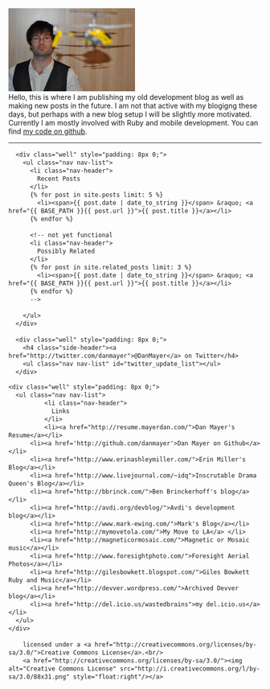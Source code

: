 <img src="/assets/dan_helicopter_sm.jpg" width='50%' />
      <br/>
      Hello, this is where I am publishing my old development blog as well as making new posts in the future. I am not that active with my blogigng these days, but perhaps with a new blog setup I will be slightly more motivated. Currently I am mostly involved with Ruby and mobile development. You can find <a href="http://github.com/danmayer">my code on github</a>.
      <hr/>

      <div class="well" style="padding: 8px 0;">
        <ul class="nav nav-list">
          <li class="nav-header">
            Recent Posts
          </li>
          {% for post in site.posts limit: 5 %}
            <li><span>{{ post.date | date_to_string }}</span> &raquo; <a href="{{ BASE_PATH }}{{ post.url }}">{{ post.title }}</a></li>
          {% endfor %}

          <!-- not yet functional
          <li class="nav-header">
            Possibly Related
          </li>
          {% for post in site.related_posts limit: 3 %}
            <li><span>{{ post.date | date_to_string }}</span> &raquo; <a href="{{ BASE_PATH }}{{ post.url }}">{{ post.title }}</a></li>
          {% endfor %}
          -->

        </ul>
      </div>

      <div class="well" style="padding: 8px 0;">
        <h4 class="side-header"><a href="http://twitter.com/danmayer">@DanMayer</a> on Twitter</h4>
        <ul class="nav nav-list" id="twitter_update_list"></ul>
      </div>
<script type="text/javascript" src="http://twitter.com/javascripts/blogger.js">
</script>
<script type="text/javascript" src="http://twitter.com/statuses/user_timeline/danmayer.json?callback=twitterCallback2&count=3">
</script>

    <div class="well" style="padding: 8px 0;">
      <ul class="nav nav-list">
              <li class="nav-header">
                Links
              </li>
              <li><a href="http://resume.mayerdan.com/">Dan Mayer's Resume</a></li>
	      <li><a href='http://github.com/danmayer'>Dan Mayer on Github</a></li>
	      <li><a href="http://www.erinashleymiller.com/">Erin Miller's Blog</a></li>
	      <li><a href="http://www.livejournal.com/~idq">Inscrutable Drama Queen's Blog</a></li>
	      <li><a href="http://bbrinck.com/">Ben Brinckerhoff's blog</a></li>
	      <li><a href="http://avdi.org/devblog/">Avdi's development blog</a></li>
	      <li><a href="http://www.mark-ewing.com/">Mark's Blog</a></li>
	      <li><a href="http://mymovetola.com/">My Move to LA</a> </li>
	      <li><a href="http://magneticormosaic.com/">Magnetic or Mosaic music</a></li>
	      <li><a href="http://www.foresightphoto.com/">Foresight Aerial Photos</a></li>
	      <li><a href="http://gilesbowkett.blogspot.com/">Giles Bowkett Ruby and Music</a></li>
	      <li><a href="http://devver.wordpress.com/">Archived Devver blog</a></li>
	      <li><a href="http://del.icio.us/wastedbrains">my del.icio.us</a></li>
      </ul>
    </div>

        licensed under a <a href="http://creativecommons.org/licenses/by-sa/3.0/">Creative Commons License</a>.<br/>
        <a href="http://creativecommons.org/licenses/by-sa/3.0/"><img alt="Creative Commons License" src="http://i.creativecommons.org/l/by-sa/3.0/88x31.png" style="float:right"/></a>
